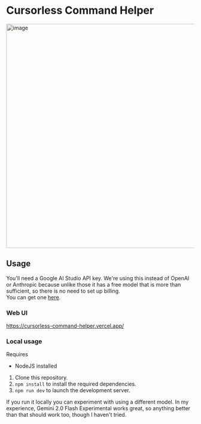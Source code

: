 # Cursorless Command Helper

<img width="598" alt="image" src="https://github.com/user-attachments/assets/18fedf07-125d-48fb-b2c5-8f3275109354" />

## Usage

You'll need a Google AI Studio API key. We're using this instead of OpenAI or Anthropic because unlike those it has a free model that is more than sufficient, so there is no need to set up billing.  
You can get one [here](https://aistudio.google.com/app/apikey).  

### Web UI

https://cursorless-command-helper.vercel.app/

### Local usage

Requires
- NodeJS installed

1. Clone this repository.
2. `npm install` to install the required dependencies.
3. `npm run dev` to launch the development server.

If you run it locally you can experiment with using a different model. In my experience, Gemini 2.0 Flash Experimental works great, so anything better than that should work too, though I haven't tried.
